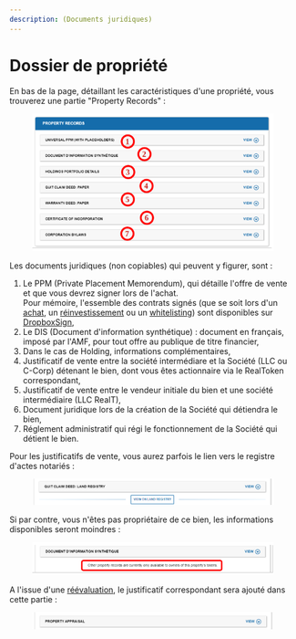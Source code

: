 ```yaml
---
description: (Documents juridiques)
---
```


# Dossier de propriété

En bas de la page, détaillant les caractéristiques d'une propriété, vous trouverez une partie "Property Records" :&#x20;

<figure><img src="../../.gitbook/assets/image (242).png" alt="" width="445"><figcaption></figcaption></figure>

Les documents juridiques (non copiables) qui peuvent y figurer, sont :&#x20;

1. Le PPM (Private Placement Memorendum), qui détaille l'offre de vente et que vous devrez signer lors de l'achat.\
   Pour mémoire, l'essemble des contrats signés (que se soit lors d'un [achat](../acheter-des-realtokens/signature-du-contrat-realt.md), un [réinvestissement](../maison-de-reinvestissement.md) ou un [whitelisting](../procedure-de-whitelisting.md)) sont disponibles sur [DropboxSign](https://app.hellosign.com/),
2. Le DIS (Document d'information synthétique) : document en français, imposé par l'AMF, pour tout offre au publique de titre financier,
3. Dans le cas de Holding, informations complémentaires,
4. Justificatif de vente entre la société intermédiare et la Société (LLC ou C-Corp) détenant le bien, dont vous êtes actionnaire via le RealToken correspondant,
5. Justificatif de vente entre le vendeur initiale du bien et une société intermédiaire (LLC RealT),
6. Document juridique lors de la création de la Société qui détiendra le bien,
7. Réglement administratif qui régi le fonctionnement de la Société qui détient le bien.

Pour les justificatifs de vente, vous aurez parfois le lien vers le registre d'actes notariés :

<figure><img src="../../.gitbook/assets/image (243).png" alt="" width="563"><figcaption></figcaption></figure>

Si par contre, vous n'êtes pas propriétaire de ce bien, les informations disponibles seront moindres :&#x20;

<figure><img src="../../.gitbook/assets/image (244).png" alt="" width="563"><figcaption></figcaption></figure>

A l'issue d'une [réévaluation](../reevaluation.md), le justificatif correspondant sera ajouté dans cette partie :&#x20;

<figure><img src="../../.gitbook/assets/image (246).png" alt="" width="563"><figcaption></figcaption></figure>

